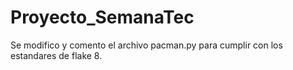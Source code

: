 # Proyecto_SemanaTec
Se modifico y comento el archivo pacman.py para cumplir con los estandares de flake 8.
